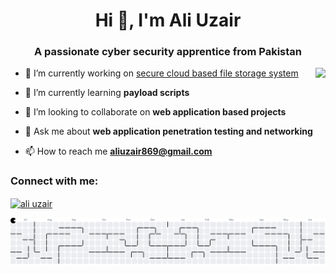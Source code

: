 <h1 align="center">Hi 👋, I'm Ali Uzair</h1>
<h3 align="center">A passionate cyber security apprentice from Pakistan</h3>
<img align="right" height="200" src="https://media2.giphy.com/media/v1.Y2lkPTc5MGI3NjExbmFlcmFidmlyZGU0ZmJ3NGRwM3R2cXRwZmJwMXdmcHoxZWo0ZW5qMSZlcD12MV9pbnRlcm5hbF9naWZfYnlfaWQmY3Q9Zw/3og0ILLVvPp8d64Jd6/giphy.gif"  />

- 🔭 I’m currently working on [secure cloud based file storage system](https://github.com/aliuzair1/Secure_Web_Based_File_Storage_System.git)

- 🌱 I’m currently learning **payload scripts**

- 👯 I’m looking to collaborate on **web application based projects**

- 💬 Ask me about **web application penetration testing and networking**

- 📫 How to reach me **aliuzair869@gmail.com**



<h3 align="left">Connect with me:</h3>
<p align="left">
<a href="https://linkedin.com/in/ali uzair" target="blank"><img align="center" src="https://raw.githubusercontent.com/rahuldkjain/github-profile-readme-generator/master/src/images/icons/Social/linked-in-alt.svg" alt="ali uzair" height="30" width="40" /></a>
</p>

<picture>
  <source media="(prefers-color-scheme: dark)" srcset="https://raw.githubusercontent.com/aliuzair1/aliuzair1/output/pacman-contribution-graph-dark.svg">
  <source media="(prefers-color-scheme: light)" srcset="https://raw.githubusercontent.com/aliuzair1/aliuzair1/output/pacman-contribution-graph.svg">
  <img alt="pacman contribution graph" src="https://raw.githubusercontent.com/aliuzair1/aliuzair1/output/pacman-contribution-graph.svg">
</picture>

###

